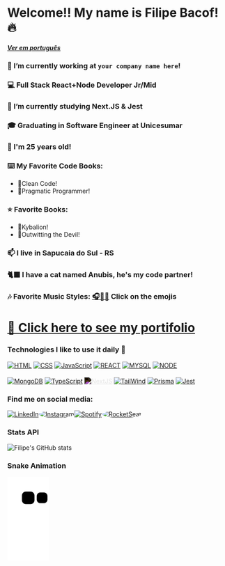 # Welcome!! My name is Filipe Bacof! 🔥
##### <a href="https://github.com/Filipe-Bacof/Filipe-Bacof/blob/main/Portugues.md" target="_blank">Ver em português</a>
### 🔭 I’m currently working at **`your company name here`**!
### 💻 Full Stack React+Node Developer Jr/Mid
### 🌱 I’m currently studying Next.JS & Jest
### 🎓 Graduating in Software Engineer at Unicesumar
### 🎂 I'm 25 years old!
### ⌨️  My Favorite Code Books:
- 📘Clean Code!
- 📙Pragmatic Programmer!
### ⭐ Favorite Books:
- 📗Kybalion!
- 📓Outwitting the Devil!
### 📫 I live in Sapucaia do Sul - RS
### 🐈‍⬛ I have a cat named Anubis, he's my code partner!
### 🎶 Favorite Music Styles: <a href="https://filipe-bacof.github.io/Musicas-Bacof/" target="_blank">🎧🍷🗿</a> Click on the emojis

# <a href="https://portifolio-filipe-bacof.vercel.app/" target="_blank">📎 Click here to see my portifolio</a>
### Technologies I like to use it daily 🔧
<div>
  <a href="https://developer.mozilla.org/en-US/docs/Web/HTML" target="_blank"><img align="center" alt="HTML" height="50" width="50" src="https://cdn.jsdelivr.net/gh/devicons/devicon/icons/html5/html5-original.svg" /></a>
  <a href="https://developer.mozilla.org/en-US/docs/Web/CSS" target="_blank"><img align="center" alt="CSS" height="50" width="50" src="https://cdn.jsdelivr.net/gh/devicons/devicon/icons/css3/css3-original.svg" /></a>
  <a href="https://developer.mozilla.org/en-US/docs/Web/JavaScript" target="_blank"><img align="center" alt="JavaScript" height="50" width="50" src="https://cdn.jsdelivr.net/gh/devicons/devicon/icons/javascript/javascript-original.svg" /></a>
  <a href="https://legacy.reactjs.org/docs" target="_blank"><img align="center" alt="REACT" height="50" width="50" src="https://cdn.jsdelivr.net/gh/devicons/devicon/icons/react/react-original.svg" /></a>
  <a href="https://dev.mysql.com/doc/" target="_blank"><img align="center" alt="MYSQL" height="50" width="50" src="https://cdn.jsdelivr.net/gh/devicons/devicon/icons/mysql/mysql-original.svg" /></a>
  <a href="https://nodejs.org/en/docs" target="_blank"><img align="center" alt="NODE" height="50" width="50" src="https://cdn.jsdelivr.net/gh/devicons/devicon/icons/nodejs/nodejs-original.svg" /></a>
  <br/><br/>
  <a href="https://www.mongodb.com/docs/" target="_blank"><img align="center" alt="MongoDB" height="50" width="50" src="https://cdn.jsdelivr.net/gh/devicons/devicon/icons/mongodb/mongodb-original.svg" /></a>
  <a href="https://www.typescriptlang.org/docs/" target="_blank"><img align="center" alt="TypeScript" height="50" width="50" src="https://cdn.jsdelivr.net/gh/devicons/devicon/icons/typescript/typescript-original.svg" /></a>
  <a href="https://nextjs.org/docs" target="_blank"><img align="center" alt="NextJS" height="50" width="50" src="https://cdn.jsdelivr.net/gh/devicons/devicon/icons/nextjs/nextjs-original.svg" style="filter: invert(100%);"/></a>
  <a href="https://tailwindcss.com/docs" target="_blank"><img align="center" alt="TailWind" height="50" width="50" src="https://cdn.jsdelivr.net/gh/devicons/devicon/icons/tailwindcss/tailwindcss-plain.svg" /></a>
  <a href="https://www.prisma.io/docs" target="_blank"><img align="center" alt="Prisma" height="50" width="50" src="https://cdn.worldvectorlogo.com/logos/prisma-3.svg"/></a>
  <a href="https://jestjs.io/docs/getting-started" target="_blank"><img align="center" alt="Jest" height="50" width="50" src="https://cdn.jsdelivr.net/gh/devicons/devicon/icons/jest/jest-plain.svg" /></a>
</div>

### Find me on social media:
<div style="display: flex; align-items: center">
  <a href="https://www.linkedin.com/in/filipe-bacof/" target="_blank"><img height="53px" width="53px" src="https://img.icons8.com/color/512/linkedin-circled--v1.png" alt="LinkedIn"></a>
  <a href="https://www.instagram.com/filipe.bacof/" target="_blank"><img height="45px" width="45px" src="https://cpaq.ufms.br/files/2022/03/Instagram-logo-free-download-PNG-e1647376733700.png" alt="Instagram" style="border-radius: 50%"></a>
  <a href="https://open.spotify.com/user/8k3a5mqfxtf78erfftdjjp03e" target="_blank"><img height="50px" width="50px" src="https://www.freepnglogos.com/uploads/spotify-logo-png/spotify-icon-green-logo-8.png" alt="Spotify"></a>
  <a href="https://app.rocketseat.com.br/me/filipe-bacof" target="_blank"><img height="47px" width="47px" src="https://avatars.githubusercontent.com/u/28929274?s=280&v=4" alt="RocketSeat" style="border-radius: 50%"></a>
</div>

### Stats API
![Filipe's GitHub stats](https://github-readme-stats.vercel.app/api?username=Filipe-Bacof&show_icons=true&theme=transparent)

### Snake Animation
![Snake animation](https://github.com/Filipe-Bacof/Filipe-Bacof/blob/output/github-contribution-grid-snake.svg)
